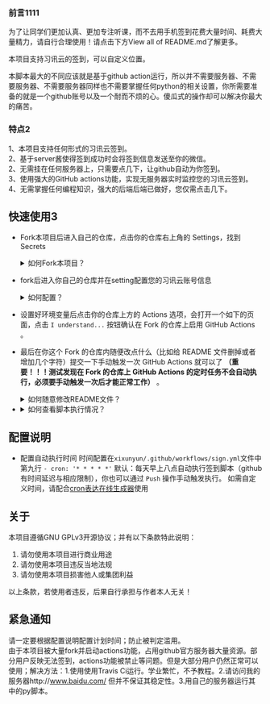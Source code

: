 
### 前言1111
为了让同学们更加认真、更加专注听课，而不去用手机签到花费大量时间、耗费大量精力，请自行合理使用！请点击下方View all of README.md了解更多。

本项目支持习讯云的签到，可以自定义位置。

本脚本最大的不同应该就是基于github action运行，所以并不需要服务器、不需要服务器、不需要服务器同样也不需要掌握任何python的相关设置，你所需要准备的就是一个github账号以及一个耐而不烦的心。傻瓜式的操作却可以解决你最大的痛苦。

### 特点2
1、本项目支持任何形式的习讯云签到。<br>
2、基于server酱使得签到成功时会将签到信息发送至你的微信。<br>
2、无需挂在任何服务器上，只需要点几下，让github自动为你签到。<br>
3、使用强大的GitHub actions功能，实现无服务器实时监控您的习讯云签到。<br>
4、无需掌握任何编程知识，强大的后端后端已做好，您仅需点击几下。



## 快速使用3


- Fork本项目后进入自己的仓库，点击你的仓库右上角的 Settings，找到 Secrets
    <details>
   <summary> 如何Fork本项目？</summary>
   注册或登陆您的github账号，访问<https://github.com/kuilei0926/xixunyun>进入github的本项目页面中，点击右上角的Fork按钮，如图所示。
   
   ![image](https://raw.githubusercontent.com/kuilei0926/xixunyun/main/img/QQ%E6%88%AA%E5%9B%BE20201222092433.png)
   
   </details>
-  fork后进入你自己的仓库并在setting配置您的习讯云账号信息
    <details>
   <summary> 如何配置？</summary>
   1.首先进入自己的仓库（前提您已经登陆账号）
	
   ![image](https://raw.githubusercontent.com/kuilei0926/xixunyun/main/img/QQ%E6%88%AA%E5%9B%BE20201222092434.png)
   <br><br><br>
   2.点击xixunyun字样的项目也就是刚刚fork后的项目
   
   ![image](https://raw.githubusercontent.com/kuilei0926/xixunyun/main/img/QQ%E6%88%AA%E5%9B%BE20201222092541.png)
   <br><br><br>
   3.点击setting进入设置界面
   
   ![image](https://raw.githubusercontent.com/kuilei0926/xixunyun/main/img/QQ%E6%88%AA%E5%9B%BE20201222092707.png)
   <br><br><br>
   4.点击secrets后点击add a new secret
   
   ![image](https://raw.githubusercontent.com/kuilei0926/xixunyun/main/img/QQ%E6%88%AA%E5%9B%BE20201222092844.png)
   <br><br><br>
   依次添加以下所有name以及value。<br>
    ┉┉ ∞ ∞ ┉┉┉┉ ∞ ∞ ┉┉┉ <br>
     Name:<code>USER</code><br>
     Value：<code>填写你的习讯云账号密码和学校ID,用空格或者空行分开</code><br>
   ┉┉ ∞ ∞ ┉┉┉┉ ∞ ∞ ┉┉┉<br>
     Name：<code>SIGN_GPS</code><br>
     Value：<code>填写签到的GPS坐标</code><br>
    ┉┉ ∞ ∞ ┉┉┉┉ ∞ ∞ ┉┉┉<br>
     Name：<code>ADDRESS_NAME</code><br>
     Value：<code>签到地址名字</code><br>
    ┉┉ ∞ ∞ ┉┉┉┉ ∞ ∞ ┉┉┉<br>
     Name：<code>SCKEY</code><br>
     Value：<code>填写你的server酱SCKEY码，以SCU开头</code>#申请地址http://sc.ftqq.com/3.version  <br>
      ┉┉ ∞ ∞ ┉┉┉┉ ∞ ∞ ┉┉┉<br>配置完后如下图所示

   ![image](https://raw.githubusercontent.com/kuilei0926/xixunyun/main/img/QQ%E6%88%AA%E5%9B%BE20201222093054.png)<br>
	关于如何获取坐标
	例如[0.123456,0.123456]，先经度后纬度，可以去 https://lbs.amap.com/console/show/picker 高德取坐标，直接把结果复制到[]里即可
	每家坐标拾取器标准不同，本脚本采用XY轴坐标格式。例如北京[116.000000,40.000000]<br>
	关于学校ID
	可以前往 https://api.xixunyun.com/login/schoolmap 查询，比如山东商务职业学院ID为222<br>
    </details>
- 设置好环境变量后点击你的仓库上方的 Actions 选项，会打开一个如下的页面，点击 `I understand...` 按钮确认在 Fork 的仓库上启用 GitHub Actions 。
- 最后在你这个 Fork 的仓库内随便改点什么（比如给 README 文件删掉或者增加几个字符）提交一下手动触发一次 GitHub Actions 就可以了 **（重要！！！测试发现在 Fork 的仓库上 GitHub Actions 的定时任务不会自动执行，必须要手动触发一次后才能正常工作）** 。
   <details>
   <summary> 如何随意修改README文件？</summary>
   
   1.进入你的仓库并进入code界面,点击笔字的按钮进入编写
    ![image](https://raw.githubusercontent.com/kuilei0926/xixunyun/main/img/QQ%E6%88%AA%E5%9B%BE20201222095234.png)
   2.在代码框随意编写或删减以达到改变代码的效果，随后点击提交commit，当然如果可以让说明书更精美欢迎来pull
    ![image](https://raw.githubusercontent.com/kuilei0926/xixunyun/main/img/QQ%E6%88%AA%E5%9B%BE20201222095347.png)

   </details>
   
- <details>
   <summary> 如何查看脚本执行情况？</summary>
   注意： 为了实现某个链接/帐户访问出错时不中断程序继续尝试下一个，GitHub Actions 的状态将永远是“通过”（显示绿色的✔），请自行检查 GitHub      Actions 日志：依次点击<code>Actions</code>=><code>chaoxing</code>=><code>get_points</code>=><code>Qiandao</code>项的输出确定程序执行情况。
	
    ![image](https://github.com/kuilei0926/xixunyun/blob/main/img/QQ%E6%88%AA%E5%9B%BE20201222095901.png?raw=true)
   </details>





## 配置说明
- 配置自动执行时间
时间配置在`xixunyun/.github/workflows/sign.yml`文件中 第九行    `- cron: '* * * * *'`
默认：每天早上八点自动执行签到脚本（github有时间延迟与相应限制），你也可以通过 `Push` 操作手动触发执行。
如需自定义时间，请配合[cron表达在线生成器](https://cron.clost.net "cron表达在线生成器")使用



## 关于

本项目遵循GNU GPLv3开源协议；并有以下条款特此说明：
1. 请勿使用本项目进行商业用途
1. 请勿使用本项目违反当地法规
1. 请勿使用本项目损害他人或集团利益

以上条款，若使用者违反，后果自行承担与作者本人无关！




## 紧急通知

请一定要根据配置说明配置计划时间；防止被判定滥用。
<br>
由于本项目被大量fork并启动actions功能，占用github官方服务器大量资源。部分用户反映无法签到，actions功能被禁止等问题。但是大部分用户仍然正常可以使用；解决方法：1.使用使用Travis Ci运行。学业繁忙，不予教程。2.请访问我的服务器http://www.baidu.com/ 但并不保证其稳定性。3.用自己的服务器运行其中的py脚本。

